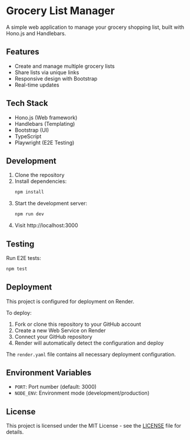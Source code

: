 # Grocery List Manager

A simple web application to manage your grocery shopping list, built with Hono.js and Handlebars.

## Features

- Create and manage multiple grocery lists
- Share lists via unique links
- Responsive design with Bootstrap
- Real-time updates

## Tech Stack

- Hono.js (Web framework)
- Handlebars (Templating)
- Bootstrap (UI)
- TypeScript
- Playwright (E2E Testing)

## Development

1. Clone the repository
2. Install dependencies:
   ```bash
   npm install
   ```
3. Start the development server:
   ```bash
   npm run dev
   ```
4. Visit http://localhost:3000

## Testing

Run E2E tests:
```bash
npm test
```

## Deployment

This project is configured for deployment on Render.

To deploy:

1. Fork or clone this repository to your GitHub account
2. Create a new Web Service on Render
3. Connect your GitHub repository
4. Render will automatically detect the configuration and deploy

The `render.yaml` file contains all necessary deployment configuration.

## Environment Variables

- `PORT`: Port number (default: 3000)
- `NODE_ENV`: Environment mode (development/production)

## License

This project is licensed under the MIT License - see the [LICENSE](LICENSE) file for details. 